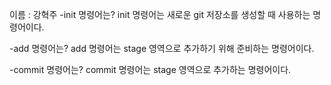 이름 : 강혁주
-init 명령어는?
init 명령어는 새로운 git 저장소를 생성할 때 사용하는 명령어이다. 

-add 명령어는?
add 명령어는 stage 영역으로 추가하기 위해 준비하는 명령어이다.

-commit 명령어는?
commit 명령어는 stage 영역으로 추가하는 명령어이다.
